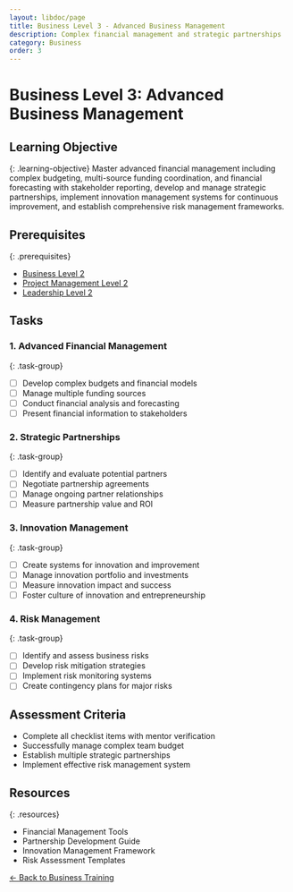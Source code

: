 ```yaml
---
layout: libdoc/page
title: Business Level 3 - Advanced Business Management
description: Complex financial management and strategic partnerships
category: Business
order: 3
---
```


# Business Level 3: Advanced Business Management

## Learning Objective
{: .learning-objective}
Master advanced financial management including complex budgeting, multi-source funding coordination, and financial forecasting with stakeholder reporting, develop and manage strategic partnerships, implement innovation management systems for continuous improvement, and establish comprehensive risk management frameworks.

## Prerequisites
{: .prerequisites}
- [Business Level 2](../business/level-2)
- [Project Management Level 2](../project-management/level-2)
- [Leadership Level 2](../leadership/level-2)

## Tasks

### 1. Advanced Financial Management
{: .task-group}
- [ ] Develop complex budgets and financial models
- [ ] Manage multiple funding sources
- [ ] Conduct financial analysis and forecasting
- [ ] Present financial information to stakeholders

### 2. Strategic Partnerships
{: .task-group}
- [ ] Identify and evaluate potential partners
- [ ] Negotiate partnership agreements
- [ ] Manage ongoing partner relationships
- [ ] Measure partnership value and ROI

### 3. Innovation Management
{: .task-group}
- [ ] Create systems for innovation and improvement
- [ ] Manage innovation portfolio and investments
- [ ] Measure innovation impact and success
- [ ] Foster culture of innovation and entrepreneurship

### 4. Risk Management
{: .task-group}
- [ ] Identify and assess business risks
- [ ] Develop risk mitigation strategies
- [ ] Implement risk monitoring systems
- [ ] Create contingency plans for major risks

## Assessment Criteria
- Complete all checklist items with mentor verification
- Successfully manage complex team budget
- Establish multiple strategic partnerships
- Implement effective risk management system

## Resources
{: .resources}
- Financial Management Tools
- Partnership Development Guide
- Innovation Management Framework
- Risk Assessment Templates

[← Back to Business Training](../)